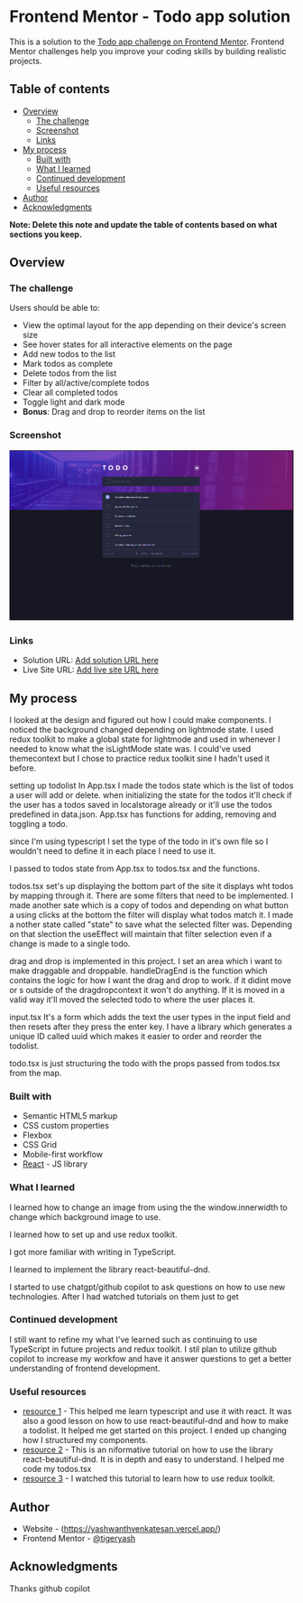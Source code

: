 # Frontend Mentor - Todo app solution

This is a solution to the [Todo app challenge on Frontend Mentor](https://www.frontendmentor.io/challenges/todo-app-Su1_KokOW). Frontend Mentor challenges help you improve your coding skills by building realistic projects. 

## Table of contents

- [Overview](#overview)
  - [The challenge](#the-challenge)
  - [Screenshot](#screenshot)
  - [Links](#links)
- [My process](#my-process)
  - [Built with](#built-with)
  - [What I learned](#what-i-learned)
  - [Continued development](#continued-development)
  - [Useful resources](#useful-resources)
- [Author](#author)
- [Acknowledgments](#acknowledgments)

**Note: Delete this note and update the table of contents based on what sections you keep.**

## Overview

### The challenge

Users should be able to:

- View the optimal layout for the app depending on their device's screen size
- See hover states for all interactive elements on the page
- Add new todos to the list
- Mark todos as complete
- Delete todos from the list
- Filter by all/active/complete todos
- Clear all completed todos
- Toggle light and dark mode
- **Bonus**: Drag and drop to reorder items on the list

### Screenshot

![](Screenshot%202023-11-16%20010356.png)

### Links

- Solution URL: [Add solution URL here](https://your-solution-url.com)
- Live Site URL: [Add live site URL here](https://your-live-site-url.com)

## My process

I looked at the design and figured out how I could make components. I noticed the background changed depending on lightmode state. I used redux toolkit to make a global state for lightmode and used in whenever I needed to know what the isLightMode state was. I could've used themecontext but I chose to practice redux toolkit sine I hadn't used it before. 

setting up todolist
In App.tsx I made the todos state which is the list of todos a user will add or delete. when initializing the state for the todos it'll check if the user has a todos saved in localstorage already or it'll use the todos predefined in data.json. App.tsx has functions for adding, removing and toggling a todo. 

since I'm using typescript I set the type of the todo in it's own file so I wouldn't need to define it in each place I need to use it. 

I passed to todos state from App.tsx to todos.tsx and the functions.

todos.tsx set's up displaying the bottom part of the site it displays wht todos by mapping through it. There are some filters that need to be implemented. I made another sate which is a copy of todos and depending on what button a using clicks at the bottom the filter will display what todos match it. I made a nother state called "state" to save what the selected filter was. Depending on that slection the useEffect will maintain that filter selection even if a change is made to a single todo. 

drag and drop is implemented in this project. I set an area which i want to make draggable and droppable. handleDragEnd is the function which contains the logic for how I want the drag and drop to work. if it didint move or s outside of the dragdropcontext it won't do anything. If it is moved in a valid way it'll moved the selected todo to where the user places it.

input.tsx 
It's a form which adds the text the user types in the input field and then resets after they press the enter key. I have a library which generates a unique ID called uuid which makes it easier to order and reorder the todolist.

todo.tsx is just structuring the todo with the props passed from todos.tsx from the map. 

### Built with

- Semantic HTML5 markup
- CSS custom properties
- Flexbox
- CSS Grid
- Mobile-first workflow
- [React](https://reactjs.org/) - JS library

### What I learned

I learned how to change an image from using the the window.innerwidth to change which background image to use. 

I learned how to set up and use redux toolkit.

I got more familiar with writing in TypeScript.

I learned to implement the library react-beautiful-dnd.

I started to use chatgpt/github copilot to ask questions on how to use new technologies. After I had watched tutorials on them just to get 

### Continued development

I still want to refine my what I've learned such as continuing to use TypeScript in future projects and redux toolkit. I stil plan to utilize github copilot to increase my workfow and have it answer questions to get a better understanding of frontend development.

### Useful resources

- [resource 1](https://youtu.be/FJDVKeh7RJI?si=4F81zTTcLGORdWNC) - This helped me learn typescript and use it with react. It was also a good lesson on how to use react-beautiful-dnd and how to make a todolist. It helped me get started on this project. I ended up changing how I structured my components.
- [resource 2](https://www.youtube.com/watch?v=YJ5EMzyimfc&pp=ygUTZHJhZyBhbmQgZHJvcCByZWFjdA%3D%3D) - This is an niformative tutorial on how to use the library react-beautiful-dnd. It is in depth and easy to understand. I helped me code my todos.tsx 
- [resource 3](https://www.youtube.com/watch?v=5yEG6GhoJBs&t=1362s&pp=ygUNcmVkdXggdG9vbGtpdA%3D%3D) -
I watched this tutorial to learn how to use redux toolkit.

## Author

- Website - (https://yashwanthvenkatesan.vercel.app/)
- Frontend Mentor - [@tigeryash](https://www.frontendmentor.io/profile/tigeryash)


## Acknowledgments

Thanks github copilot
